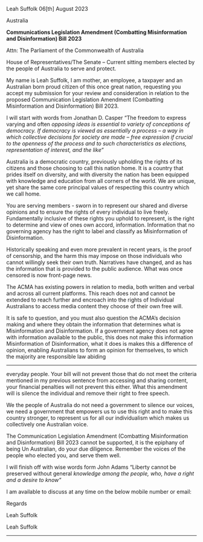 Leah Suffolk 06[th] August 2023

Australia

**Communications Legislation Amendment (Combatting Misinformation and Disinformation) Bill**
**2023**

Attn: The Parliament of the Commonwealth of Australia

House of Representatives/The Senate – Current sitting members elected by the people of Australia to
serve and protect.

My name is Leah Suffolk, I am mother, an employee, a taxpayer and an Australian born proud
citizen of this once great nation, requesting you accept my submission for your review and
consideration in relation to the proposed Communication Legislation Amendment (Combatting
Misinformation and Disinformation) Bill 2023.

I will start with words from Jonathan D. Casper “The freedom to express varying and often
_opposing ideas is essential to variety of conceptions of democracy. If democracy is viewed as_
_essentially a process – a way in which collective decisions for society are made – free expression if_
_crucial to the openness of the process and to such characteristics as elections, representation of_
_interest, and the like”_

Australia is a democratic country, previously upholding the rights of its citizens and those choosing
to call this nation home. It is a country that prides itself on diversity, and with diversity the nation has
been equipped with knowledge and education from all corners of the world. We are unique, yet
share the same core principal values of respecting this country which we call home.

You are serving members - sworn in to represent our shared and diverse opinions and to ensure the
rights of every individual to live freely. Fundamentally inclusive of these rights you uphold to
represent, is the right to determine and view of ones own accord, information. Information that no
governing agency has the right to label and classify as Misinformation of Disinformation.

Historically speaking and even more prevalent in recent years, is the proof of censorship, and the
harm this may impose on those individuals who cannot willingly seek their own truth. Narratives
have changed, and as has the information that is provided to the public audience. What was once
censored is now front-page news.

The ACMA has existing powers in relation to media, both written and verbal and across all current
platforms. This reach does not and cannot be extended to reach further and encroach into the rights
of Individual Australians to access media content they choose of their own free will.

It is safe to question, and you must also question the ACMA’s decision making and where they
obtain the information that determines what is Misinformation and Disinformation. If a government
agency does not agree with information available to the public, this does not make this information
Misinformation of Disinformation, what it does is makes this a difference of opinion, enabling
Australians to form an opinion for themselves, to which the majority are responsible law abiding


-----

everyday people. Your bill will not prevent those that do not meet the criteria mentioned in my
previous sentence from accessing and sharing content, your financial penalties will not prevent this
either. What this amendment will is silence the individual and remove their right to free speech.

We the people of Australia do not need a government to silence our voices, we need a government
that empowers us to use this right and to make this country stronger, to represent us for all our
individualism which makes us collectively one Australian voice.

The Communication Legislation Amendment (Combatting Misinformation and Disinformation) Bill
2023 cannot be supported, it is the epiphany of being Un Australian, do your due diligence.
Remember the voices of the people who elected you, and serve them well.

I will finish off with wise words form John Adams “Liberty cannot be preserved without general
_knowledge among the people, who, have a right and a desire to know”_

I am available to discuss at any time on the below mobile number or email:

Regards

Leah Suffolk

Leah Suffolk


-----

